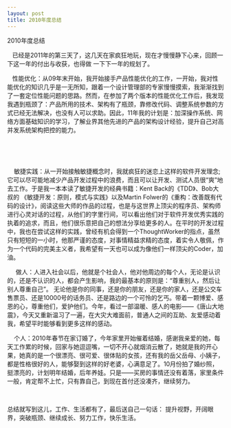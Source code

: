 ```yaml
---
layout: post
title: 2010年度总结
---
```

2010年度总结

<p><span style="white-space:pre">	</span>已经是2011年的第三天了，这几天在家疯狂地玩，现在才慢慢静下心来，回顾一下这一年的付出与收获，也得做 一下下一年的规划了。</p>
<p><span style="white-space:pre">	</span>性能优化：从09年末开始，我开始接手产品性能优化的工作，一开始，我对性能优化的知识几乎是一无所知，跟着一个设计管理部的专家慢慢摸索，我渐渐找到了一套定位性能问题的思路。然而，在参加了两个版本的性能优化工作后，我发现我遇到瓶颈了：产品所用的技术、架构有了瓶颈，靠修改代码、调整系统参数的方式已经无法解决，也没有人可以求助。因此，11年我的计划是：加深操作系统、网络方面基础知识的学习，了解业界其他先进的产品的架构设计经验，提升自己对高并发系统架构把控的能力。</p>
<p>&nbsp;</p>
<p>&nbsp;</p>
<p>&nbsp;&nbsp; &nbsp;敏捷实践：从一开始接触敏捷概念时，我就疯狂的迷恋上这样的软件开发理念;它可以尽可能地减少产品开发过程中的浪费，而且可以让开发、测试人员很&ldquo;爽&rdquo;地去工作。于是我一本本读了敏捷开发的经典书籍：Kent Back的《TDD》、Bob大叔的 《敏捷开发：原则，模式与实践》以及Martin Folwer的《重构：改善既有代码的设计》，阅读这些大师的作品的过程，也是与这世界上顶尖的程序员、架构师进行心灵对话的过程，从他们的字里行间，可以看出他们对于软件开发优秀实践的执着的追求，而且，他们很乐意把自己的想法分享给更多的人。在平时的开发过程中，我也在尝试这样的实践，曾经有机会得到一个ThoughtWorker的指点，虽然只有短短的一小时，他那严谨的态度，对事情精益求精的态度，着实令人敬佩，作为一个代码的完美主义者，我希望有一天也可以成为像他们一样顶尖的Coder，加油。</p>
<p>&nbsp;&nbsp; &nbsp; 做人：人进入社会以后，他就是个社会人，他对他周边的每个人，无论是认识的，还是不认识的人，都会产生影响，我的最基本的原则是：&ldquo;尊重别人，然后让别人尊重自己&rdquo;。 无论他是你的同事，还是你的朋友，还是你的家人，还是公交车售票员、还是10000号的话务员、还是路边的一个可怜的乞丐。带着一颗博爱、感恩的心，尊重他们，爱护他们。今年，看过一部温暖、感人的电影&mdash;&mdash;《唐山大地震》，今天又重新温习了一遍，在大灾大难面前，普通人之间的互助、友爱感动着我，希望平时能够看到更多这样的感动。</p>
<p>&nbsp;&nbsp; &nbsp;个人：2010年春节在家订婚了，今年家里开始催着结婚，感谢我亲爱的她，每天工作累的时候，回家与她逗逗嘴，一切不开心就烟消云散了，她就是我的开心果，她真的是一个很漂亮、很可爱、很体贴的女孩，还有我的岳父岳母、小姨子，都是性格很好的人，能够娶到这样的好老婆，心满意足了。10月份拍了婚纱照，挺漂亮的，计划明年结婚，后年养娃。只是&mdash;&mdash;买房的事情还没有着落，家里条件一般，肯定帮不上忙，只有靠自己，到现在首付还没凑齐，继续努力。</p>
<p>&nbsp;</p>
<p>总结就写到这儿，工作、生活都有了，最后送自己一句话： 提升视野，开阔眼界，突破瓶颈、继续成长、努力工作，快乐生活。</p>
<p>&nbsp;</p>
<p>&nbsp;</p>
<p>&nbsp;</p>
